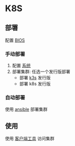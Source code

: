 # K8S

## 部署

配置 [BIOS](bios.md)

### 手动部署

1. 配置 [系统](os.md) 
2. 部署集群: 任选一个发行版部署
    * 部署 [k3s](k3s.md) 发行版
    * 部署 k8s 发行版

### 自动部署

使用 [ansible](ansible/README.md) 部署集群

## 使用

使用 [客户端工具](client.md) 访问集群

